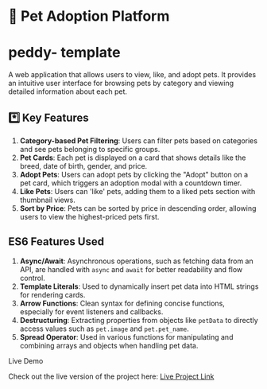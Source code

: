 # 🐶 Pet Adoption Platform
# peddy- template

A web application that allows users to view, like, and adopt pets. It provides an intuitive user interface for browsing pets by category and viewing detailed information about each pet.

## *️⃣ Key Features

1. **Category-based Pet Filtering**: Users can filter pets based on categories and see pets belonging to specific groups.
2. **Pet Cards**: Each pet is displayed on a card that shows details like the breed, date of birth, gender, and price.
3. **Adopt Pets**: Users can adopt pets by clicking the "Adopt" button on a pet card, which triggers an adoption modal with a countdown timer.
4. **Like Pets**: Users can 'like' pets, adding them to a liked pets section with thumbnail views.
5. **Sort by Price**: Pets can be sorted by price in descending order, allowing users to view the highest-priced pets first.

##  ES6 Features Used

1. **Async/Await**: Asynchronous operations, such as fetching data from an API, are handled with `async` and `await` for better readability and flow control.
2. **Template Literals**: Used to dynamically insert pet data into HTML strings for rendering cards.
3. **Arrow Functions**: Clean syntax for defining concise functions, especially for event listeners and callbacks.
4. **Destructuring**: Extracting properties from objects like `petData` to directly access values such as `pet.image` and `pet.pet_name`.
5. **Spread Operator**: Used in various functions for manipulating and combining arrays and objects when handling pet data.


 Live Demo

Check out the live version of the project here: [Live Project Link](https://peddy-pets.surge.sh/)

